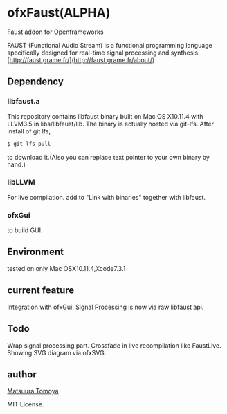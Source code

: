 # ofxFaust(ALPHA)

Faust addon for Openframeworks

FAUST (Functional Audio Stream) is a functional programming language specifically designed for real-time signal processing and synthesis.
[http://faust.grame.fr/](http://faust.grame.fr/about/)

## Dependency

### libfaust.a
This repository contains libfaust binary built on Mac OS X10.11.4 with LLVM3.5 in libs/libfaust/lib.
The binary is actually hosted via git-lfs. After install of git lfs,

```bash
$ git lfs pull
```
to download it.(Also you can replace text pointer to your own binary by hand.)

### libLLVM

For live compilation.
add to "Link with binaries" together with libfaust.

### ofxGui

to build GUI.

## Environment

tested on only Mac OSX10.11.4,Xcode7.3.1

## current feature

Integration with ofxGui.
Signal Processing is now via raw libfaust api.

## Todo

Wrap signal processing part.
Crossfade in live recompilation like FaustLive.
Showing SVG diagram via ofxSVG.

## author

[Matsuura Tomoya](matsuuratomoya.com)

MIT License.
